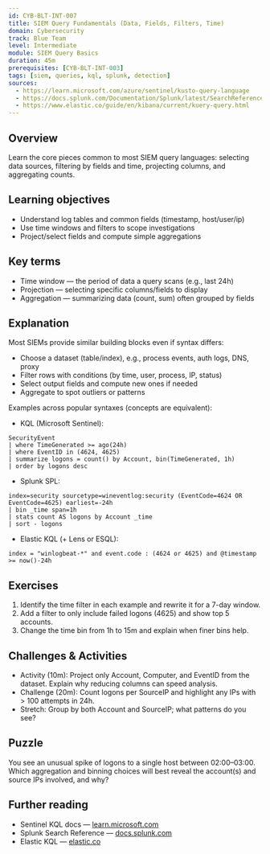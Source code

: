 ```yaml
---
id: CYB-BLT-INT-007
title: SIEM Query Fundamentals (Data, Fields, Filters, Time)
domain: Cybersecurity
track: Blue Team
level: Intermediate
module: SIEM Query Basics
duration: 45m
prerequisites: [CYB-BLT-INT-003]
tags: [siem, queries, kql, splunk, detection]
sources:
  - https://learn.microsoft.com/azure/sentinel/kusto-query-language
  - https://docs.splunk.com/Documentation/Splunk/latest/SearchReference/WhatsInThisManual
  - https://www.elastic.co/guide/en/kibana/current/kuery-query.html
---
```


## Overview

Learn the core pieces common to most SIEM query languages: selecting data sources, filtering by fields and time, projecting columns, and aggregating counts.

## Learning objectives

- Understand log tables and common fields (timestamp, host/user/ip)
- Use time windows and filters to scope investigations
- Project/select fields and compute simple aggregations

## Key terms

- Time window — the period of data a query scans (e.g., last 24h)
- Projection — selecting specific columns/fields to display
- Aggregation — summarizing data (count, sum) often grouped by fields

## Explanation

Most SIEMs provide similar building blocks even if syntax differs:

- Choose a dataset (table/index), e.g., process events, auth logs, DNS, proxy
- Filter rows with conditions (by time, user, process, IP, status)
- Select output fields and compute new ones if needed
- Aggregate to spot outliers or patterns

Examples across popular syntaxes (concepts are equivalent):

- KQL (Microsoft Sentinel):

```kusto
SecurityEvent
| where TimeGenerated >= ago(24h)
| where EventID in (4624, 4625)
| summarize logons = count() by Account, bin(TimeGenerated, 1h)
| order by logons desc
```

- Splunk SPL:

```text
index=security sourcetype=wineventlog:security (EventCode=4624 OR EventCode=4625) earliest=-24h
| bin _time span=1h
| stats count AS logons by Account _time
| sort - logons
```

- Elastic KQL (+ Lens or ESQL):

```text
index = "winlogbeat-*" and event.code : (4624 or 4625) and @timestamp >= now()-24h
```

## Exercises

1. Identify the time filter in each example and rewrite it for a 7-day window.
2. Add a filter to only include failed logons (4625) and show top 5 accounts.
3. Change the time bin from 1h to 15m and explain when finer bins help.

## Challenges & Activities

- Activity (10m): Project only Account, Computer, and EventID from the dataset. Explain why reducing columns can speed analysis.
- Challenge (20m): Count logons per SourceIP and highlight any IPs with > 100 attempts in 24h.
- Stretch: Group by both Account and SourceIP; what patterns do you see?

## Puzzle

You see an unusual spike of logons to a single host between 02:00–03:00. Which aggregation and binning choices will best reveal the account(s) and source IPs involved, and why?

## Further reading

- Sentinel KQL docs — [learn.microsoft.com](https://learn.microsoft.com/azure/sentinel/kusto-query-language)
- Splunk Search Reference — [docs.splunk.com](https://docs.splunk.com/Documentation/Splunk/latest/SearchReference/WhatsInThisManual)
- Elastic KQL — [elastic.co](https://www.elastic.co/guide/en/kibana/current/kuery-query.html)
